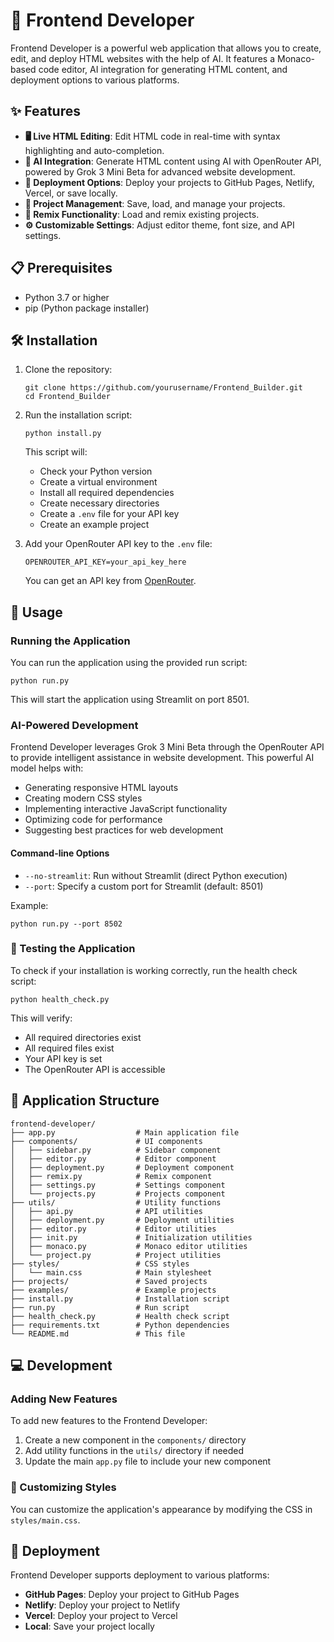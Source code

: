 # 🚀 Frontend Developer

Frontend Developer is a powerful web application that allows you to create, edit, and deploy HTML websites with the help of AI. It features a Monaco-based code editor, AI integration for generating HTML content, and deployment options to various platforms.

## ✨ Features

- **🖥️ Live HTML Editing**: Edit HTML code in real-time with syntax highlighting and auto-completion.
- **🤖 AI Integration**: Generate HTML content using AI with OpenRouter API, powered by Grok 3 Mini Beta for advanced website development.
- **🚀 Deployment Options**: Deploy your projects to GitHub Pages, Netlify, Vercel, or save locally.
- **📁 Project Management**: Save, load, and manage your projects.
- **🔄 Remix Functionality**: Load and remix existing projects.
- **⚙️ Customizable Settings**: Adjust editor theme, font size, and API settings.

## 📋 Prerequisites

- Python 3.7 or higher
- pip (Python package installer)

## 🛠️ Installation

1. Clone the repository:
   ```
   git clone https://github.com/yourusername/Frontend_Builder.git
   cd Frontend_Builder
   ```

2. Run the installation script:
   ```
   python install.py
   ```
   This script will:
   - Check your Python version
   - Create a virtual environment
   - Install all required dependencies
   - Create necessary directories
   - Create a `.env` file for your API key
   - Create an example project

3. Add your OpenRouter API key to the `.env` file:
   ```
   OPENROUTER_API_KEY=your_api_key_here
   ```
   You can get an API key from [OpenRouter](https://openrouter.ai/).

## 🚀 Usage

### Running the Application

You can run the application using the provided run script:

```
python run.py
```

This will start the application using Streamlit on port 8501.

### AI-Powered Development

Frontend Developer leverages Grok 3 Mini Beta through the OpenRouter API to provide intelligent assistance in website development. This powerful AI model helps with:

- Generating responsive HTML layouts
- Creating modern CSS styles
- Implementing interactive JavaScript functionality
- Optimizing code for performance
- Suggesting best practices for web development

#### Command-line Options

- `--no-streamlit`: Run without Streamlit (direct Python execution)
- `--port`: Specify a custom port for Streamlit (default: 8501)

Example:
```
python run.py --port 8502
```

### 🧪 Testing the Application

To check if your installation is working correctly, run the health check script:

```
python health_check.py
```

This will verify:
- All required directories exist
- All required files exist
- Your API key is set
- The OpenRouter API is accessible

## 📂 Application Structure

```
frontend-developer/
├── app.py                  # Main application file
├── components/             # UI components
│   ├── sidebar.py          # Sidebar component
│   ├── editor.py           # Editor component
│   ├── deployment.py       # Deployment component
│   ├── remix.py            # Remix component
│   ├── settings.py         # Settings component
│   └── projects.py         # Projects component
├── utils/                  # Utility functions
│   ├── api.py              # API utilities
│   ├── deployment.py       # Deployment utilities
│   ├── editor.py           # Editor utilities
│   ├── init.py             # Initialization utilities
│   ├── monaco.py           # Monaco editor utilities
│   └── project.py          # Project utilities
├── styles/                 # CSS styles
│   └── main.css            # Main stylesheet
├── projects/               # Saved projects
├── examples/               # Example projects
├── install.py              # Installation script
├── run.py                  # Run script
├── health_check.py         # Health check script
├── requirements.txt        # Python dependencies
└── README.md               # This file
```

## 💻 Development

### Adding New Features

To add new features to the Frontend Developer:

1. Create a new component in the `components/` directory
2. Add utility functions in the `utils/` directory if needed
3. Update the main `app.py` file to include your new component

### 🎨 Customizing Styles

You can customize the application's appearance by modifying the CSS in `styles/main.css`.

## 🚀 Deployment

Frontend Developer supports deployment to various platforms:

- **GitHub Pages**: Deploy your project to GitHub Pages
- **Netlify**: Deploy your project to Netlify
- **Vercel**: Deploy your project to Vercel
- **Local**: Save your project locally
